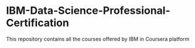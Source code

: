 # IBM-Data-Science-Professional-Certification
This repository contains all the courses offered by IBM in Coursera platform

